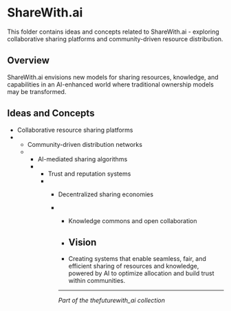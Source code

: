 # ShareWith.ai

This folder contains ideas and concepts related to ShareWith.ai - exploring collaborative sharing platforms and community-driven resource distribution.

## Overview

ShareWith.ai envisions new models for sharing resources, knowledge, and capabilities in an AI-enhanced world where traditional ownership models may be transformed.

## Ideas and Concepts

- Collaborative resource sharing platforms
- - Community-driven distribution networks
  - - AI-mediated sharing algorithms
    - - Trust and reputation systems
      - - Decentralized sharing economies
        - - Knowledge commons and open collaboration
         
          - ## Vision
         
          - Creating systems that enable seamless, fair, and efficient sharing of resources and knowledge, powered by AI to optimize allocation and build trust within communities.
         
          - ---

          *Part of the thefuturewith_ai collection*
